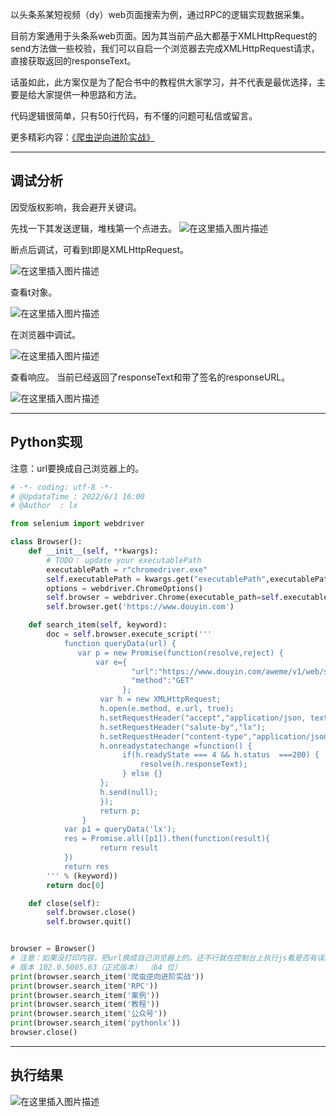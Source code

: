 以头条系某短视频（dy）web页面搜索为例，通过RPC的逻辑实现数据采集。

目前方案通用于头条系web页面。因为其当前产品大都基于XMLHttpRequest的send方法做一些校验，我们可以自启一个浏览器去完成XMLHttpRequest请求，直接获取返回的responseText。

话虽如此，此方案仅是为了配合书中的教程供大家学习，并不代表是最优选择，主要是给大家提供一种思路和方法。

代码逻辑很简单，只有50行代码，有不懂的问题可私信或留言。

更多精彩内容：[《爬虫逆向进阶实战》](http://t.csdn.cn/mEa64)



---

## 调试分析

因受版权影响，我会避开关键词。

先找一下其发送逻辑，堆栈第一个点进去。
![在这里插入图片描述](https://img-blog.csdnimg.cn/cf1f35c4f31d41caa0f475c007b6812f.png)

断点后调试，可看到t即是XMLHttpRequest。

![在这里插入图片描述](https://img-blog.csdnimg.cn/4e5018337a0449a0a9de97abe79ecc28.png)

查看t对象。

![在这里插入图片描述](https://img-blog.csdnimg.cn/0036cd99a8e746d7af74c8c5fa5a35ea.png)


在浏览器中调试。

![在这里插入图片描述](https://img-blog.csdnimg.cn/32124b7fa3764128900c9b454c8947d2.png)


查看响应。 当前已经返回了responseText和带了签名的responseURL。

![在这里插入图片描述](https://img-blog.csdnimg.cn/85026da13f6545a19db303a781b23a49.png)


---

## Python实现
注意：url要换成自己浏览器上的。
```python
# -*- coding: utf-8 -*-
# @UpdataTime : 2022/6/1 16:00
# @Author  : lx

from selenium import webdriver

class Browser():
    def __init__(self, **kwargs):
        # TODO： update your executablePath
        executablePath = r"chromedriver.exe"
        self.executablePath = kwargs.get("executablePath",executablePath )
        options = webdriver.ChromeOptions()
        self.browser = webdriver.Chrome(executable_path=self.executablePath, chrome_options=options)
        self.browser.get('https://www.douyin.com')

    def search_item(self, keyword):
        doc = self.browser.execute_script('''
            function queryData(url) {
               var p = new Promise(function(resolve,reject) {
                   var e={
                           "url":"https://www.douyin.com/aweme/v1/web/search/item/?device_platform=webapp&aid=6383&channel=channel_pc_web&search_channel=aweme_video_web&sort_type=0&publish_time=0&keyword=%s&search_source=normal_search&query_correct_type=1&is_filter_search=0&from_group_id=&offset=0&count=10&version_code=170400&version_name=17.4.0&cookie_enabled=true&screen_width=1920&screen_height=1080&browser_language=zh-CN&browser_platform=Win32&browser_name=Chrome&browser_version=102.0.5005.63&browser_online=true&engine_name=Blink&engine_version=102.0.5005.63&os_name=Windows&os_version=10&cpu_core_num=8&device_memory=8&platform=PC&downlink=10&effective_type=4g&round_trip_time=50&webid=7097114192884565534",
                           "method":"GET"
                         };
                    var h = new XMLHttpRequest;
                    h.open(e.method, e.url, true);
                    h.setRequestHeader("accept","application/json, text/plain, */*");  
                    h.setRequestHeader("salute-by","lx");  
                    h.setRequestHeader("content-type","application/json;charset=UTF-8");
                    h.onreadystatechange =function() {
                         if(h.readyState === 4 && h.status  ===200) {
                             resolve(h.responseText);
                         } else {}
                    };
                    h.send(null);
                    });
                    return p;
                }
            var p1 = queryData('lx');
            res = Promise.all([p1]).then(function(result){
                    return result
            })
            return res
        ''' % (keyword))
        return doc[0]

    def close(self):
        self.browser.close()
        self.browser.quit()


browser = Browser()
# 注意：如果没打印内容，把url换成自己浏览器上的。还不行就在控制台上执行js看是否有误。
# 版本 102.0.5005.63（正式版本） （64 位）
print(browser.search_item('爬虫逆向进阶实战'))
print(browser.search_item('RPC'))
print(browser.search_item('案例'))
print(browser.search_item('教程'))
print(browser.search_item('公众号'))
print(browser.search_item('pythonlx'))
browser.close()
```

---

## 执行结果
![在这里插入图片描述](https://img-blog.csdnimg.cn/f7602589b1334435a6c0b2a7df2d502c.png)


